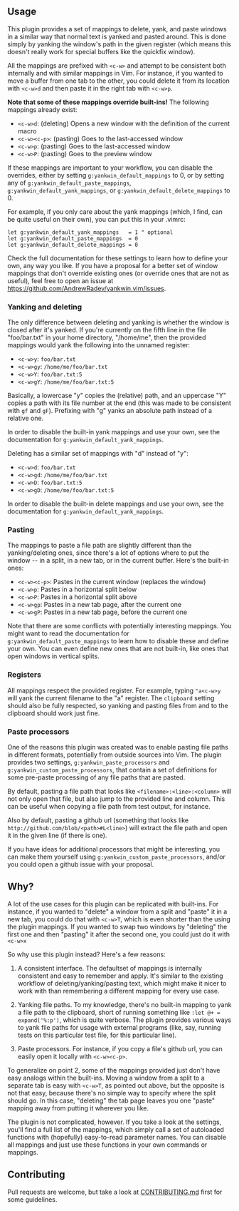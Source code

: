 ## Usage

This plugin provides a set of mappings to delete, yank, and paste windows in a similar way that normal text is yanked and pasted around. This is done simply by yanking the window's path in the given register (which means this doesn't really work for special buffers like the quickfix window).

All the mappings are prefixed with `<c-w>` and attempt to be consistent both internally and with similar mappings in Vim. For instance, if you wanted to move a buffer from one tab to the other, you could delete it from its location with `<c-w>d` and then paste it in the right tab with `<c-w>p`.

**Note that some of these mappings override built-ins!** The following mappings already exist:

- `<c-w>d`:     (deleting) Opens a new window with the definition of the current macro
- `<c-w><c-p>`: (pasting) Goes to the last-accessed window
- `<c-w>p`:     (pasting) Goes to the last-accessed window
- `<c-w>P`:     (pasting) Goes to the preview window

If these mappings are important to your workflow, you can disable the overrides, either by setting `g:yankwin_default_mappings` to 0, or by setting any of `g:yankwin_default_paste_mappings`, `g:yankwin_default_yank_mappings`, or `g:yankwin_default_delete_mappings` to 0.

For example, if you only care about the yank mappings (which, I find, can be quite useful on their own), you can put this in your .vimrc:

``` vim
let g:yankwin_default_yank_mappings   = 1 " optional
let g:yankwin_default_paste_mappings  = 0
let g:yankwin_default_delete_mappings = 0
```

Check the full documentation for these settings to learn how to define your own, any way you like. If you have a proposal for a better set of window mappings that don't override existing ones (or override ones that are not as useful), feel free to open an issue at https://github.com/AndrewRadev/yankwin.vim/issues.

### Yanking and deleting

The only difference between deleting and yanking is whether the window is closed after it's yanked. If you're currently on the fifth line in the file "foo/bar.txt" in your home directory, "/home/me", then the provided mappings would yank the following into the unnamed register:

- `<c-w>y`:  `foo/bar.txt`
- `<c-w>gy`: `/home/me/foo/bar.txt`
- `<c-w>Y`:  `foo/bar.txt:5`
- `<c-w>gY`: `/home/me/foo/bar.txt:5`

Basically, a lowercase "y" copies the (relative) path, and an uppercase "Y" copies a path with its file number at the end (this was made to be consistent with `gf` and `gF`). Prefixing with "g" yanks an absolute path instead of a relative one.

In order to disable the built-in yank mappings and use your own, see the documentation for `g:yankwin_default_yank_mappings`.

Deleting has a similar set of mappings with "d" instead of "y":

- `<c-w>d`:  `foo/bar.txt`
- `<c-w>gd`: `/home/me/foo/bar.txt`
- `<c-w>D`:  `foo/bar.txt:5`
- `<c-w>gD`: `/home/me/foo/bar.txt:5`

In order to disable the built-in delete mappings and use your own, see the documentation for `g:yankwin_default_yank_mappings`.

### Pasting

The mappings to paste a file path are slightly different than the yanking/deleting ones, since there's a lot of options where to put the window -- in a split, in a new tab, or in the current buffer. Here's the built-in ones:

- `<c-w><c-p>`: Pastes in the current window (replaces the window)
- `<c-w>p`:     Pastes in a horizontal split below
- `<c-w>P`:     Pastes in a horizontal split above
- `<c-w>gp`:    Pastes in a new tab page, after the current one
- `<c-w>gP`:    Pastes in a new tab page, before the current one

Note that there are some conflicts with potentially interesting mappings. You might want to read the documentation for `g:yankwin_default_paste_mappings` to learn how to disable these and define your own. You can even define new ones that are not built-in, like ones that open windows in vertical splits.

### Registers

All mappings respect the provided register. For example, typing `"a<c-w>y` will yank the current filename to the "a" register. The `clipboard` setting should also be fully respected, so yanking and pasting files from and to the clipboard should work just fine.

### Paste processors

One of the reasons this plugin was created was to enable pasting file paths in different formats, potentially from outside sources into Vim. The plugin provides two settings, `g:yankwin_paste_processors` and `g:yankwin_custom_paste_processors`, that contain a set of definitions for some pre-paste processing of any file paths that are pasted.

By default, pasting a file path that looks like `<filename>:<line>:<column>` will not only open that file, but also jump to the provided line and column. This can be useful when copying a file path from test output, for instance.

Also by default, pasting a github url (something that looks like `http://github.com/blob/<path>#L<line>`) will extract the file path and open it in the given line (if there is one).

If you have ideas for additional processors that might be interesting, you can make them yourself using `g:yankwin_custom_paste_processors`, and/or you could open a github issue with your proposal.

## Why?

A lot of the use cases for this plugin can be replicated with built-ins. For instance, if you wanted to "delete" a window from a split and "paste" it in a new tab, you could do that with `<c-w>T`, which is even shorter than the using the plugin mappings. If you wanted to swap two windows by "deleting" the first one and then "pasting" it after the second one, you could just do it with `<c-w>x`

So why use this plugin instead? Here's a few reasons:

1. A consistent interface. The defaultset of mappings is internally consistent and easy to remember and apply. It's similar to the existing workflow of deleting/yanking/pasting text, which might make it nicer to work with than remembering a different mapping for every use case.

2. Yanking file paths. To my knowledge, there's no built-in mapping to yank a file path to the clipboard, short of running something like `:let @+ = expand('%:p')`, which is quite verbose. The plugin provides various ways to yank file paths for usage with external programs (like, say, running tests on this particular test file, for this particular line).

3. Paste processors. For instance, if you copy a file's github url, you can easily open it locally with `<c-w><c-p>`.

To generalize on point 2, some of the mappings provided just don't have easy analogs within the built-ins. Moving a window from a split to a separate tab is easy with `<c-w>T`, as pointed out above, but the opposite is not that easy, because there's no simple way to specify where the split should go. In this case, "deleting" the tab page leaves you one "paste" mapping away from putting it wherever you like.

The plugin is not complicated, however. If you take a look at the settings, you'll find a full list of the mappings, which simply call a set of autoloaded functions with (hopefully) easy-to-read parameter names. You can disable all mappings and just use these functions in your own commands or mappings.

## Contributing

Pull requests are welcome, but take a look at [CONTRIBUTING.md](https://github.com/AndrewRadev/yankwin.vim/blob/master/CONTRIBUTING.md) first for some guidelines.
